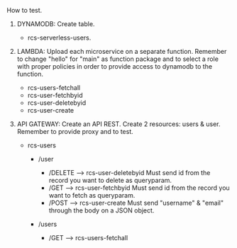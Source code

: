How to test.
1. DYNAMODB: Create table.
    - rcs-serverless-users.

2. LAMBDA: Upload each microservice on a separate function. Remember to change "hello" for "main" as function package and to select a role with proper policies in order to provide access to dynamodb to the function.
    - rcs-users-fetchall
    - rcs-user-fetchbyid
    - rcs-user-deletebyid
    - rcs-user-create
    
3. API GATEWAY: Create an API REST. Create 2 resources: users & user. Remember to provide proxy and to test.
    - rcs-users
        - /user
            - /DELETE --> rcs-user-deletebyid
                Must send id from the record you want to delete as queryparam.
            - /GET --> rcs-user-fetchbyid
                Must send id from the record you want to fetch as queryparam.
            - /POST --> rcs-user-create
                Must send "username" & "email" through the body on a JSON object.
            
        - /users
            - /GET --> rcs-users-fetchall
